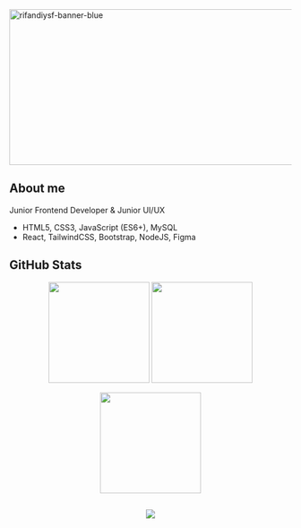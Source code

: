 <a href="https://rifandiysf.vercel.app/">
  <img width="1115" height="278" alt="rifandiysf-banner-blue" src="https://github.com/user-attachments/assets/2075ea91-5e11-4fcd-8231-1e1d89a35c5c" />
</a>

## About me

Junior Frontend Developer & Junior UI/UX

- HTML5, CSS3, JavaScript (ES6+), MySQL
- React, TailwindCSS, Bootstrap, NodeJS, Figma

## GitHub Stats

<p align="center">
  <img height="180em" src="https://github-readme-stats.vercel.app/api?username=Rifandiysf&show_icons=true&theme=tokyonight&count_private=true"/>
  <img height="180em" src="https://github-readme-stats.vercel.app/api/top-langs/?username=Rifandiysf&layout=compact&theme=tokyonight&langs_count=8" />
</p>
<p align="center">
  <img height="180em" src="https://github-readme-streak-stats.herokuapp.com?user=Rifandiysf&theme=tokyonight&border_radius=4&date_format=j%20M%5B%20Y%5D"/>
</p>

##

<div align="center">
  <img src="https://spotify-recently-played-readme.vercel.app/api?user=mr5wrdg9hqkti75mmdymmpoyw&count=2&unique={true|1|on|yes}&width=840px" />
</div>
